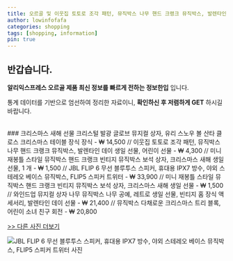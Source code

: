 ```yaml
---
title: 오르골 및 이웃집 토토로 조각 패턴, 뮤직박스 나무 핸드 크랭크 뮤직박스, 발렌타인 데이 생일 선물, 어린이 선물 
author: lowinfofafa
categories: shopping
tags: [shopping, information]
pin: true
---
```


## 반갑습니다. 

**알리익스프레스 오르골 제품 최신 정보를 빠르게 전하는 정보한입** 입니다.

통계 데이터를 기반으로 엄선하여 정리한 자료이니, **확인하신 후 저렴하게 GET** 하시길 바랍니다.

<br >
### 크리스마스 새해 선물 크리스털 발광 글로브 뮤지컬 상자, 유리 스노우 볼 산타 클로스 크리스마스 테이블 장식 장식  - ₩ 14,500 // 이웃집 토토로 조각 패턴, 뮤직박스 나무 핸드 크랭크 뮤직박스, 발렌타인 데이 생일 선물, 어린이 선물  - ₩ 4,300 // 미니 재봉틀 스타일 뮤직박스 핸드 크랭크 빈티지 뮤직박스 보석 상자, 크리스마스 새해 생일 선물, 1 개  - ₩ 1,500 // JBL FLIP 6 무선 블루투스 스피커, 휴대용 IPX7 방수, 야외 스테레오 베이스 뮤직박스, FLIP5 스피커 트위터  - ₩ 33,900 // 미니 재봉틀 스타일 뮤직박스 핸드 크랭크 빈티지 뮤직박스 보석 상자, 크리스마스 새해 생일 선물  - ₩ 1,500 // 와인드업 뮤지컬 상자 나무 뮤직박스 나무 공예, 레트로 생일 선물, 빈티지 홈 장식 액세서리, 발렌타인 데이 선물  - ₩ 21,400 // 뮤직박스 다채로운 크리스마스 트리 블록, 어린이 소녀 친구 회전  - ₩ 20,800

[>> 다른 사진 더보기](https://alongwithus.com/오르골-8571)

![JBL FLIP 6 무선 블루투스 스피커, 휴대용 IPX7 방수, 야외 스테레오 베이스 뮤직박스, FLIP5 스피커 트위터  사진](https://ae04.alicdn.com/kf/S18cf82ffa28c4649aa777cd570f3a6c3c/Original-JBL-FLIP-6-Wireless-Bluetooth-Speaker-Portable-IPX7-Waterproof-Outdoor-Stereo-Bass-Music-Box-FLIP5.jpg)
                        